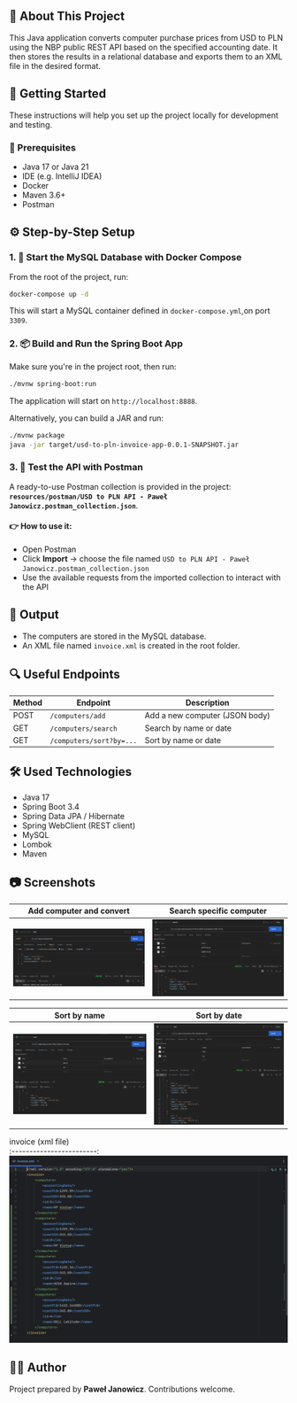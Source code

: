 ## :bookmark_tabs: About This Project

This Java application converts computer purchase prices from USD to PLN using the NBP public REST API based on the specified accounting date. It then stores the results in a relational database and exports them to an XML file in the desired format.

## 🚀 Getting Started

These instructions will help you set up the project locally for development and testing.

### 🔧 Prerequisites
- Java 17 or Java 21
- IDE (e.g. IntelliJ IDEA)
- Docker
- Maven 3.6+
- Postman


## ⚙️ Step-by-Step Setup

### 1. 🐳 Start the MySQL Database with Docker Compose
From the root of the project, run:

```bash
docker-compose up -d
```

This will start a MySQL container defined in `docker-compose.yml`,on port `3309`.

### 2. 📦 Build and Run the Spring Boot App
Make sure you're in the project root, then run:

```bash
./mvnw spring-boot:run
```

The application will start on `http://localhost:8888`.

Alternatively, you can build a JAR and run:
```bash
./mvnw package
java -jar target/usd-to-pln-invoice-app-0.0.1-SNAPSHOT.jar
```


### 3. 🧪 Test the API with Postman
A ready-to-use Postman collection is provided in the project: **`resources/postman/USD to PLN API - Paweł Janowicz.postman_collection.json`**.

#### 👉 How to use it:
- Open Postman
- Click **Import** → choose the file named `USD to PLN API - Paweł Janowicz.postman_collection.json`
- Use the available requests from the imported collection to interact with the API


## 📄 Output
- The computers are stored in the MySQL database.
- An XML file named `invoice.xml` is created in the root folder.


## 🔍 Useful Endpoints
| Method | Endpoint                | Description                      |
|--------|-------------------------|----------------------------------|
| POST   | `/computers/add`        | Add a new computer (JSON body)   |
| GET    | `/computers/search`     | Search by name or date           |
| GET    | `/computers/sort?by=...`| Sort by name or date             |

## :hammer_and_wrench: Used Technologies

* Java 17
* Spring Boot 3.4
* Spring Data JPA / Hibernate
* Spring WebClient (REST client)
* MySQL
* Lombok
* Maven

## :camera: Screenshots

Add computer and convert     |  Search specific computer
:------------------------:|:-------------------------:
![Add computer and convert](src/main/resources/static/images/add_computer.png)  |  ![Search specific computer](src/main/resources/static/images/search_computer.png)

Sort by name     |  Sort by date
:------------------------:|:-------------------------:
![Sort by name](src/main/resources/static/images/sort_by_name.png)  |  ![Sort by date](src/main/resources/static/images/sort_by_date.png)

invoice (xml file)      
:------------------------:
![invoice (xml file)](src/main/resources/static/images/invoice.png)

## 🧑‍💻 Author
Project prepared by **Paweł Janowicz**. Contributions welcome.
